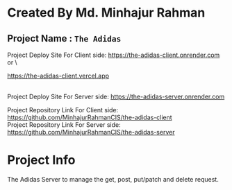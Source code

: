 # Created By Md. Minhajur Rahman

## Project Name : `The Adidas`
Project Deploy Site For Client side: https://the-adidas-client.onrender.com \
or \

https://the-adidas-client.vercel.app

  \
Project Deploy Site For Server side: https://the-adidas-server.onrender.com

Project Repository Link For Client side: https://github.com/MinhajurRahmanCIS/the-adidas-client \
Project Repository Link For Server side: https://github.com/MinhajurRahmanCIS/the-adidas-server

# Project Info
The Adidas Server to manage the get, post, put/patch and delete request.